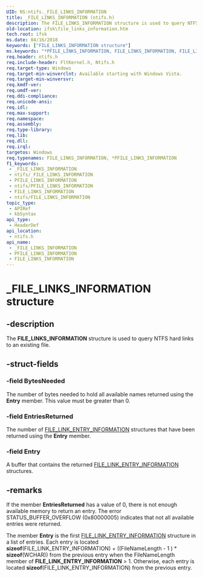 ```yaml
---
UID: NS:ntifs._FILE_LINKS_INFORMATION
title: _FILE_LINKS_INFORMATION (ntifs.h)
description: The FILE_LINKS_INFORMATION structure is used to query NTFS hard links to an existing file.
old-location: ifsk\file_links_information.htm
tech.root: ifsk
ms.date: 04/16/2018
keywords: ["FILE_LINKS_INFORMATION structure"]
ms.keywords: "*PFILE_LINKS_INFORMATION, FILE_LINKS_INFORMATION, FILE_LINKS_INFORMATION structure [Installable File System Drivers], PFILE_LINKS_INFORMATION, PFILE_LINKS_INFORMATION structure pointer [Installable File System Drivers], _FILE_LINKS_INFORMATION, ifsk.file_links_information, ntifs/FILE_LINKS_INFORMATION, ntifs/PFILE_LINKS_INFORMATION"
req.header: ntifs.h
req.include-header: FltKernel.h, Ntifs.h
req.target-type: Windows
req.target-min-winverclnt: Available starting with Windows Vista.
req.target-min-winversvr: 
req.kmdf-ver: 
req.umdf-ver: 
req.ddi-compliance: 
req.unicode-ansi: 
req.idl: 
req.max-support: 
req.namespace: 
req.assembly: 
req.type-library: 
req.lib: 
req.dll: 
req.irql: 
targetos: Windows
req.typenames: FILE_LINKS_INFORMATION, *PFILE_LINKS_INFORMATION
f1_keywords:
 - _FILE_LINKS_INFORMATION
 - ntifs/_FILE_LINKS_INFORMATION
 - PFILE_LINKS_INFORMATION
 - ntifs/PFILE_LINKS_INFORMATION
 - FILE_LINKS_INFORMATION
 - ntifs/FILE_LINKS_INFORMATION
topic_type:
 - APIRef
 - kbSyntax
api_type:
 - HeaderDef
api_location:
 - ntifs.h
api_name:
 - _FILE_LINKS_INFORMATION
 - PFILE_LINKS_INFORMATION
 - FILE_LINKS_INFORMATION
---
```


# _FILE_LINKS_INFORMATION structure


## -description

The <b>FILE_LINKS_INFORMATION</b> structure is used to query NTFS hard links to an existing file.

## -struct-fields

### -field BytesNeeded

The number of bytes needed to hold all available names returned using the <b>Entry</b> member. This value must be greater than 0.

### -field EntriesReturned

The number of <a href="/windows-hardware/drivers/ddi/ntifs/ns-ntifs-_file_link_entry_information">FILE_LINK_ENTRY_INFORMATION</a> structures that have been returned using the <b>Entry</b> member.

### -field Entry

A buffer that contains the returned <a href="/windows-hardware/drivers/ddi/ntifs/ns-ntifs-_file_link_entry_information">FILE_LINK_ENTRY_INFORMATION</a> structures.

## -remarks

If the member <b>EntriesReturned</b> has a value of 0, there is not enough available memory to return an entry. The error STATUS_BUFFER_OVERFLOW (0x80000005) indicates that not all available entries were returned.

The member <b>Entry</b> is the first <a href="/windows-hardware/drivers/ddi/ntifs/ns-ntifs-_file_link_entry_information">FILE_LINK_ENTRY_INFORMATION</a> structure in a list of entries. Each entry is located <b>sizeof</b>(FILE_LINK_ENTRY_INFORMATION) + ((FileNameLength - 1 ) * <b>sizeof</b>(WCHAR)) from the previous entry when the FileNameLength member of <b>FILE_LINK_ENTRY_INFORMATION</b> > 1. Otherwise, each entry is located <b>sizeof</b>(FILE_LINK_ENTRY_INFORMATION) from the previous entry.

